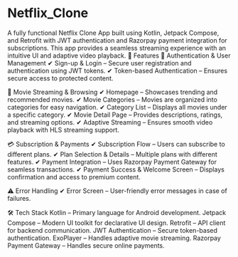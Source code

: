 # Netflix_Clone
A fully functional Netflix Clone App built using Kotlin, Jetpack Compose, and Retrofit with JWT authentication and Razorpay payment integration for subscriptions. This app provides a seamless streaming experience with an intuitive UI and adaptive video playback.
🚀 Features
🔑 Authentication & User Management
✔ Sign-up & Login – Secure user registration and authentication using JWT tokens.
✔ Token-based Authentication – Ensures secure access to protected content.

🎥 Movie Streaming & Browsing
✔ Homepage – Showcases trending and recommended movies.
✔ Movie Categories – Movies are organized into categories for easy navigation.
✔ Category List – Displays all movies under a specific category.
✔ Movie Detail Page – Provides descriptions, ratings, and streaming options.
✔ Adaptive Streaming – Ensures smooth video playback with HLS streaming support.

💳 Subscription & Payments
✔ Subscription Flow – Users can subscribe to different plans.
✔ Plan Selection & Details – Multiple plans with different features.
✔ Payment Integration – Uses Razorpay Payment Gateway for seamless transactions.
✔ Payment Success & Welcome Screen – Displays confirmation and access to premium content.

⚠ Error Handling
✔ Error Screen – User-friendly error messages in case of failures.

🛠 Tech Stack
Kotlin – Primary language for Android development.
Jetpack Compose – Modern UI toolkit for declarative UI design.
Retrofit – API client for backend communication.
JWT Authentication – Secure token-based authentication.
ExoPlayer – Handles adaptive movie streaming.
Razorpay Payment Gateway – Handles secure online payments.

